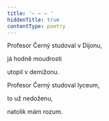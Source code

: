 ```yaml
---
title: '– – – '
hiddenTitle: true
contentType: poetry
---
```


<section>

Profesor Černý studoval v Dijonu,

já hodně moudrosti

utopil v demižonu.

Profesor Černý studoval lyceum,

to už nedoženu,

natolik mám rozum.

</section>
